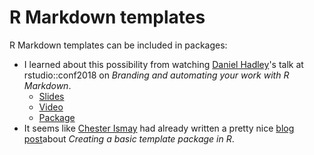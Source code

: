 # R Markdown templates

R Markdown templates can be included in packages:

- I learned about this possibility from watching [Daniel Hadley](https://twitter.com/danielphadley)'s talk at rstudio::conf2018 on _Branding and automating your work with R Markdown_. 
  - [Slides](https://github.com/Sorenson-Impact/rmarkdown-branding-talk)
  - [Video](https://youtu.be/ogy7rHWlsQ8?t=5h55m27s)
  - [Package](https://github.com/Sorenson-Impact/sorensonimpact)
- It seems like [Chester Ismay](https://twitter.com/old_man_chester) had already written a pretty nice [blog post](http://ismayc.github.io/ecots2k16/template_pkg/)about _Creating a basic template package in R_.